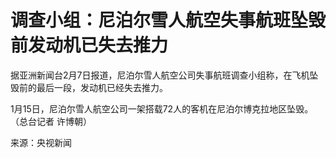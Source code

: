 # 调查小组：尼泊尔雪人航空失事航班坠毁前发动机已失去推力

据亚洲新闻台2月7日报道，尼泊尔雪人航空公司失事航班调查小组称，在飞机坠毁前的最后一段，发动机已经失去推力。

1月15日，尼泊尔雪人航空公司一架搭载72人的客机在尼泊尔博克拉地区坠毁。（总台记者 许博朝）

来源：央视新闻

